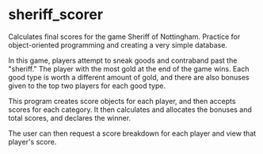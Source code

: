 # sheriff_scorer
Calculates final scores for the game Sheriff of Nottingham. Practice for object-oriented programming and creating a very simple database.

In this game, players attempt to sneak goods and contraband past the "sheriff." The player with the most
gold at the end of the game wins. Each good type is worth a different amount of gold, and there are also bonuses given to the
top two players for each good type.

This program creates score objects for each player, and then accepts scores for each category. It then calculates and allocates
the bonuses and total scores, and declares the winner.

The user can then request a score breakdown for each player and view that player's score.
